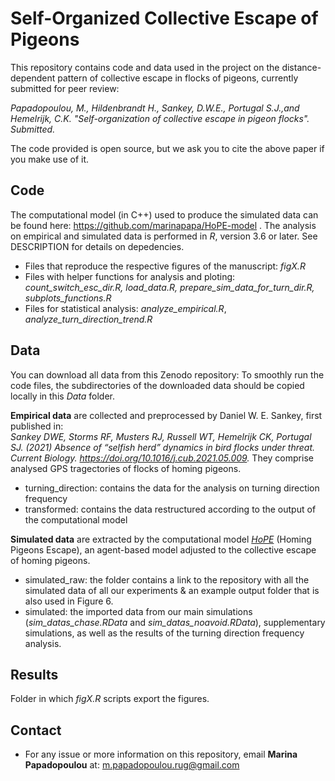 # Self-Organized Collective Escape of Pigeons

This repository contains code and data used in the project on the distance-dependent pattern of collective escape in flocks of pigeons, currently submitted for peer review:

*Papadopoulou, M., Hildenbrandt H., Sankey, D.W.E., Portugal S.J.,and Hemelrijk, C.K. "Self-organization of collective escape in pigeon flocks". Submitted.*

The code provided is open source, but we ask you to cite the above paper if you make use of it. 

## Code

The computational model (in C++) used to produce the simulated data can be found here: https://github.com/marinapapa/HoPE-model .
The analysis on empirical and simulated data is performed in _R_, version 3.6 or later. See DESCRIPTION for details on depedencies. 

- Files that reproduce the respective figures of the manuscript: *figX.R* 
- Files with helper functions for analysis and ploting: *count_switch_esc_dir.R, load_data.R, prepare_sim_data_for_turn_dir.R, subplots_functions.R* 
- Files for statistical analysis: *analyze_empirical.R*, *analyze_turn_direction_trend.R* 

## Data

You can download all data from this Zenodo repository: 
To smoothly run the code files, the subdirectories of the downloaded data should be copied locally in this *Data* folder.

**Empirical data** are collected and preprocessed by Daniel W. E. Sankey, first published in:  
*Sankey DWE, Storms RF, Musters RJ, Russell WT, Hemelrijk CK, Portugal SJ. (2021) Absence of “selfish herd” dynamics in bird flocks under threat. Current Biology. https://doi.org/10.1016/j.cub.2021.05.009.*
They comprise analysed GPS tragectories of flocks of homing pigeons.

- turning_direction: contains the data for the analysis on turning direction frequency
- transformed: contains the data restructured according to the output of the computational model

**Simulated data** are extracted by the computational model [*HoPE*](https://github.com/marinapapa/HoPE-model) (Homing Pigeons Escape), an agent-based model adjusted to the collective escape of homing pigeons. 

- simulated_raw: the folder contains a link to the repository with all the simulated data of all our experiments & an example output folder that is also used in Figure 6.
- simulated: the imported data from our main simulations (*sim_datas_chase.RData* and *sim_datas_noavoid.RData*), supplementary simulations, as well as the results of the turning direction frequency analysis.

## Results
Folder in which *figX.R* scripts export the figures.  

## Contact
* For any issue or more information on this repository, email **Marina Papadopoulou** at: <m.papadopoulou.rug@gmail.com>
